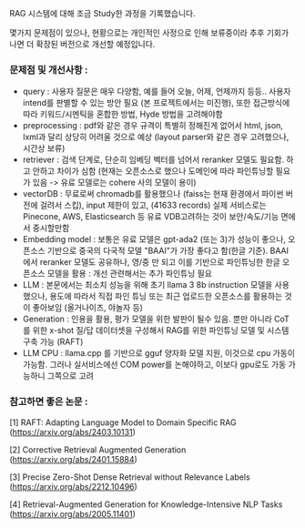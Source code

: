 RAG 시스템에 대해 조금 Study한 과정을 기록했습니다.

몇가지 문제점이 있으나, 현황으로는 개인적인 사정으로 인해 보류중이라 추후 기회가 나면 더 확장된 버전으로 개선할 예정입니다.



### 문제점 및 개선사항 : 
- query : 사용자 질문은 매우 다양함, 예를 들어 오늘, 어제, 언제까지 등등.. 사용자 intend를 판별할 수 있는 방안 필요 (본 프로젝트에서는 미진행), 또한 접근방식에 따라 키워드/시멘틱을 혼합한 방법, Hyde 방법을 고려해야함 
- preprocessing : pdf와 같은 경우 규격이 특별히 정해진게 없어서 html, json, lxml과 달리 상당히 어려울 것으로 예상 (layout parser와 같은 경우 고려했으나, 시간상 보류)
- retriever : 검색 단계로, 단순히 임베딩 벡터를 넘어서 reranker 모델도 필요함. 하고 안하고 차이가 심함 (현재는 오픈소스로 했으나 도메인에 따라 파인튜닝할 필요가 있음 -> 유료 모델로는 cohere 사의 모델이 용이)
- vectorDB : 무료로써 chromadb를 활용했으나 (faiss는 현재 환경에서 파이썬 버전에 걸려서 스킵), input 제한이 있고, (41633 records) 실제 서비스로는 Pinecone, AWS, Elasticsearch 등 유료 VDB고려하는 것이 보안/속도/기능 면에서 중시할만함
- Embedding model : 보통은 유료 모델은 gpt-ada2 (또는 3)가 성능이 좋으나, 오픈소스 기반으로 중국의 다국적 모델 "BAAI"가 가장 좋다고 함(한글 기준).  BAAI 에서 reranker 모델도 공유하나, 영/중 만 되고 이를 기반으로 파인튜닝한 한글 오픈소스 모델을 활용 : 개선 관련해서는 추가 파인튜닝 필요
- LLM : 본문에서는 최소치 성능을 위해 초기 llama 3 8b instruction 모델을 사용했으나, 용도에 따라서 직접 파인 튜닝 또는 최근 업로드한 오픈소스를 활용하는 것이 좋아보임 (올거나이즈, 야놀자 등)
- Generation : 인용을 활용, 평가 모델을 위한 발판이 될수 있음. 뿐만 아니라 CoT 를 위한 x-shot 질/답 데이터셋을 구성해서 RAG를 위한 파인튜닝 모델 및 시스템 구축 가능 (RAFT)
- LLM CPU : llama.cpp 를 기반으로  gguf 양자화 모델 지원, 이것으로 cpu 가동이 가능함. 그러나 실서비스에선 COM power를 논해야하고, 이보다 gpu로도 가동 가능하니 그쪽으로 고려





### 참고하면 좋은 논문 :
  [1] RAFT: Adapting Language Model to Domain Specific RAG (https://arxiv.org/abs/2403.10131)
  
  [2] Corrective Retrieval Augmented Generation (https://arxiv.org/abs/2401.15884)
  
  [3] Precise Zero-Shot Dense Retrieval without Relevance Labels (https://arxiv.org/abs/2212.10496)
  
  [4] Retrieval-Augmented Generation for Knowledge-Intensive NLP Tasks (https://arxiv.org/abs/2005.11401)
